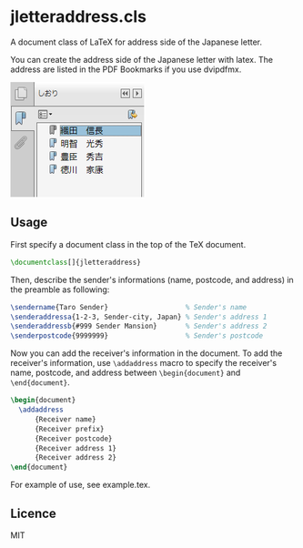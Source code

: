 jletteraddress.cls
==================

A document class of LaTeX for address side of the Japanese letter.

You can create the address side of the Japanese letter with latex.  The
address are listed in the PDF Bookmarks if you use dvipdfmx.

![BDF bookmark](pdfbookmark.png)


Usage
-----

First specify a document class in the top of the TeX document.

``` tex
\documentclass[]{jletteraddress}
```

Then, describe the sender's informations (name, postcode, and address)
in the preamble as following:

``` tex
\sendername{Taro Sender}                   % Sender's name
\senderaddressa{1-2-3, Sender-city, Japan} % Sender's address 1
\senderaddressb{#999 Sender Mansion}       % Sender's address 2
\senderpostcode{9999999}                   % Sender's postcode
```

Now you can add the receiver's information in the document.  To add the
receiver's information, use `\addaddress` macro to specify the
receiver's name, postcode, and address between `\begin{document}` and
`\end{document}`.

``` tex
\begin{document}
  \addaddress
      {Receiver name}
      {Receiver prefix}
      {Receiver postcode}
      {Receiver address 1}
      {Receiver address 2}
\end{document}
```


For example of use, see example.tex.


Licence
-------

MIT
